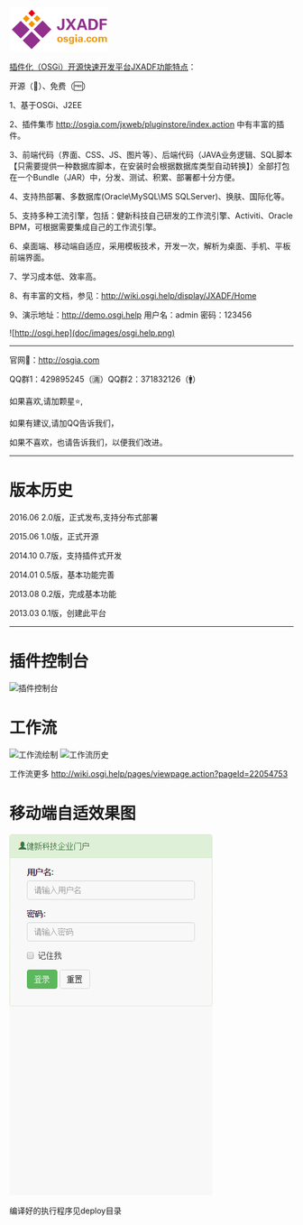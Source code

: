 ﻿![JXADF](doc/images/logo.png)

<a href="http://osgia.com" target="osgi">插件化（OSGi）开源快速开发平台JXADF功能特点</a>：

开源（:100:）、免费（:free:） 

1、基于OSGi、J2EE

2、插件集市 http://osgia.com/jxweb/pluginstore/index.action 中有丰富的插件。

3、前端代码（界面、CSS、JS、图片等）、后端代码（JAVA业务逻辑、SQL脚本【只需要提供一种数据库脚本，在安装时会根据数据库类型自动转换】）全部打包在一个Bundle（JAR）中，分发、测试、积累、部署都十分方便。

4、支持热部署、多数据库(Oracle\MySQL\MS SQLServer)、换肤、国际化等。

5、支持多种工流引擎，包括：健新科技自己研发的工作流引擎、Activiti、Oracle BPM，可根据需要集成自己的工作流引擎。

6、桌面端、移动端自适应，采用模板技术，开发一次，解析为桌面、手机、平板前端界面。

7、学习成本低、效率高。

8、有丰富的文档，参见：http://wiki.osgi.help/display/JXADF/Home

9、演示地址：http://demo.osgi.help 用户名：admin 密码：123456

![http://osgi.hep](doc/images/osgi.help.png)

------------------------------------
官网:house_with_garden:：http://osgia.com

QQ群1：429895245（:u6e80:）QQ群2：371832126（:mens:）

如果喜欢,请加颗星:star:,

如果有建议,请加QQ告诉我们，

如果不喜欢，也请告诉我们，以便我们改进。

-----------------------------------------------
版本历史
========
2016.06    2.0版，正式发布,支持分布式部署

2015.06    1.0版，正式开源

2014.10    0.7版，支持插件式开发

2014.01    0.5版，基本功能完善

2013.08    0.2版，完成基本功能

2013.03    0.1版，创建此平台

---------------------------------------------------
插件控制台
======
![插件控制台](doc/images/console.png)

工作流
=======
![工作流绘制](doc/images/wf01.png)
![工作流历史](doc/images/wf02.png)

工作流更多 http://wiki.osgi.help/pages/viewpage.action?pageId=22054753

移动端自适效果图
=======
![手机自适应访问截图](doc/images/jxadf-mobile.demo.gif)

编译好的执行程序见deploy目录




